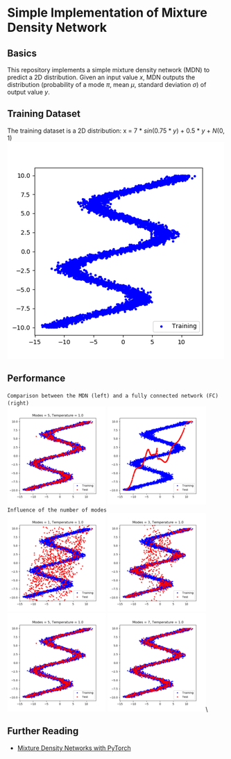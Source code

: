 # Simple Implementation of Mixture Density Network
## Basics
This repository implements a simple mixture density network (MDN) to predict a 2D distribution. Given an input value *x*, MDN outputs the distribution (probability of a mode *π*, mean *μ*, standard deviation *σ*) of output value *y*.
## Training Dataset
The training dataset is a 2D distribution: x = 7 \* *sin*(0.75 \* *y*) + 0.5 \* *y* + *N*(0, 1)\
![Training Dataset](/stand%20alone%20implementation/MDN/Figures/Training%20and%20Test%20Samples/training_data.png "Training Dataset")
## Performance
`Comparison between the MDN (left) and a fully connected network (FC) (right)`\
<img src="/stand%20alone%20implementation/MDN/Figures/Training%20and%20Test%20Samples/mdn_5.png" alt="MDN" width="45%"/>
<img src="/stand%20alone%20implementation/MDN/Figures/Training%20and%20Test%20Samples/fc.png" alt="FC" width="45%"/>\
`Influence of the number of modes`\
<img src="/stand%20alone%20implementation/MDN/Figures/Training%20and%20Test%20Samples/mdn_1.png" alt="MDN" width="45%"/>
<img src="/stand%20alone%20implementation/MDN/Figures/Training%20and%20Test%20Samples/mdn_3.png" alt="MDN" width="45%"/>\
<img src="/stand%20alone%20implementation/MDN/Figures/Training%20and%20Test%20Samples/mdn_5.png" alt="MDN" width="45%"/>
<img src="/stand%20alone%20implementation/MDN/Figures/Training%20and%20Test%20Samples/mdn_7.png" alt="MDN" width="45%"/>\


## Further Reading
- [Mixture Density Networks with PyTorch](https://github.com/hardmaru/pytorch_notebooks/blob/master/mixture_density_networks.ipynb)
